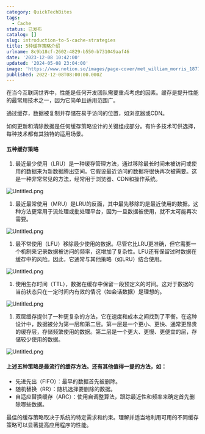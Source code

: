 ```yaml
---
category: QuickTechBites
tags:
  - Cache
status: 已发布
catalog: []
slug: introduction-to-5-cache-strategies
title: 5种缓存策略介绍
urlname: 8c9b18cf-2602-4829-b550-b731049aaf46
date: '2023-12-08 10:42:00'
updated: '2024-05-08 23:04:00'
image: 'https://www.notion.so/images/page-cover/met_william_morris_1877_willow.jpg'
published: 2022-12-08T08:00:00.000Z
---
```


在当今互联网世界中，性能是任何开发团队需要重点考虑的因素。缓存是提升性能的最常用技术之一，因为它简单且适用范围广。


通过缓存，数据被复制并存储在易于访问的位置，如浏览器或CDN。


如何更新和清除数据是任何缓存策略设计的关键组成部分。有许多技术可供选择，每种技术都有其独特的适用场景。


#### 五种缓存策略

1. 最近最少使用（LRU）是一种缓存管理方法，通过移除最长时间未被访问或使用的数据来为新数据腾出空间。它假设最近访问的数据将很快再次被需要。这是一种非常常见的方法，经常用于浏览器、CDN和操作系统。

![Untitled.png](https://prod-files-secure.s3.us-west-2.amazonaws.com/5d24fe63-e567-4804-86f9-9fdc62e13082/74494354-3dc7-4fc2-be3e-7e15913b3f24/Untitled.png?X-Amz-Algorithm=AWS4-HMAC-SHA256&X-Amz-Content-Sha256=UNSIGNED-PAYLOAD&X-Amz-Credential=ASIAZI2LB466RJXQZBVG%2F20250312%2Fus-west-2%2Fs3%2Faws4_request&X-Amz-Date=20250312T053850Z&X-Amz-Expires=3600&X-Amz-Security-Token=IQoJb3JpZ2luX2VjEG4aCXVzLXdlc3QtMiJGMEQCIHd95DyLdDrEe53ofcgs22P5smnUPMvugxWSHjlGk2YXAiATjwr02X8nDg3YEyWJ1%2F2wagKWsRSVM090VVkIvqz2QCqIBAi3%2F%2F%2F%2F%2F%2F%2F%2F%2F%2F8BEAAaDDYzNzQyMzE4MzgwNSIM%2BIvVM1gifjoAApYDKtwDGIOhbsMEKtumJ%2FyEWUoq6MeMaVRAoDln7j9vORWp%2F%2BU7nSFOHlm7h4IlrjZRGOTW0Lv3vsCetQrPsd%2FHN0w2qJSgLgKirWxJwNGdprA6fNiwjYeHiCpgVUBB66A%2Fjcbj%2FYPZgTRfcQnjq86x7DRDNsM51jRwS%2B55X29VE0bUTkeJ%2FKLGwhg7dsRqna398oaQQcknauHS4E5LUKZFq9jarq2YDaWgwJuhgVr%2F33likj7OFTe5qjN5nINRM6eKwPnvEL3ozLzJ1QGu3Cz61HJUhckQiMi3HFV1iUjtgMqa8yVZ9KZXfkjlHMN4QHKoikmOfjjP4%2BmHeCyMd4Y5gKLYAuCI12wWpbM9Q93PHuD9ToYYkGqOqjJgebwO0Fvupr3SJExvN28duvtFaoWAgmZ640ih0k3G9icW0kubA62HCpS4fxQCl8iPgn8YHcgvVLq55XrfD7y0sWiklElhUl4D%2FhYr7ehe%2BzclH999816sH2nplyR0mCblce05vdsr%2FqlF0fJZSk2jb2CTgjD1srlXIfmTgAyVg7D64V26bL%2BUUZ61SjmJ9TKyts%2B519wIwDM5a2QlkOFJxwoMq14gmopshfGZPcz5n97kND8u5CCW01Y%2FDLdoLyauLcibqKMwr7nEvgY6pgEhMCeDSCIqMnvFiYk7Pd%2F37ISLjUvLdWr2Ie6eFngf0juJZ%2Bl2TUvdFqt9zovGXGCJCwdYOm%2Fc3vfBJi5qrN7GQP%2Fd2EjL4uJeyuEGzG94TJj%2FWSrFHIg5u5RRPDLb0JAxDTuLbi2rs%2FBdBg2F%2Br4fSOcPgHvAgIWR9pL3DNlQklx%2FObUXj%2F2ovw6OdAnTPWGW3njNjAXSBoro1Nb91VFMFvXuAfST&X-Amz-Signature=66fd7b8ddc955628c736cd49141ca61b9d16eb42fe5c25c6dac00d248ecbc959&X-Amz-SignedHeaders=host&x-id=GetObject)

1. 最近最常使用（MRU）是LRU的反面，其中最先移除的是最近使用的数据。这种方法更常用于流处理或批处理平台，因为一旦数据被使用，就不太可能再次需要。

![Untitled.png](https://prod-files-secure.s3.us-west-2.amazonaws.com/5d24fe63-e567-4804-86f9-9fdc62e13082/9394e615-e149-4cd8-9a1b-e3c39cda8184/Untitled.png?X-Amz-Algorithm=AWS4-HMAC-SHA256&X-Amz-Content-Sha256=UNSIGNED-PAYLOAD&X-Amz-Credential=ASIAZI2LB466RJXQZBVG%2F20250312%2Fus-west-2%2Fs3%2Faws4_request&X-Amz-Date=20250312T053850Z&X-Amz-Expires=3600&X-Amz-Security-Token=IQoJb3JpZ2luX2VjEG4aCXVzLXdlc3QtMiJGMEQCIHd95DyLdDrEe53ofcgs22P5smnUPMvugxWSHjlGk2YXAiATjwr02X8nDg3YEyWJ1%2F2wagKWsRSVM090VVkIvqz2QCqIBAi3%2F%2F%2F%2F%2F%2F%2F%2F%2F%2F8BEAAaDDYzNzQyMzE4MzgwNSIM%2BIvVM1gifjoAApYDKtwDGIOhbsMEKtumJ%2FyEWUoq6MeMaVRAoDln7j9vORWp%2F%2BU7nSFOHlm7h4IlrjZRGOTW0Lv3vsCetQrPsd%2FHN0w2qJSgLgKirWxJwNGdprA6fNiwjYeHiCpgVUBB66A%2Fjcbj%2FYPZgTRfcQnjq86x7DRDNsM51jRwS%2B55X29VE0bUTkeJ%2FKLGwhg7dsRqna398oaQQcknauHS4E5LUKZFq9jarq2YDaWgwJuhgVr%2F33likj7OFTe5qjN5nINRM6eKwPnvEL3ozLzJ1QGu3Cz61HJUhckQiMi3HFV1iUjtgMqa8yVZ9KZXfkjlHMN4QHKoikmOfjjP4%2BmHeCyMd4Y5gKLYAuCI12wWpbM9Q93PHuD9ToYYkGqOqjJgebwO0Fvupr3SJExvN28duvtFaoWAgmZ640ih0k3G9icW0kubA62HCpS4fxQCl8iPgn8YHcgvVLq55XrfD7y0sWiklElhUl4D%2FhYr7ehe%2BzclH999816sH2nplyR0mCblce05vdsr%2FqlF0fJZSk2jb2CTgjD1srlXIfmTgAyVg7D64V26bL%2BUUZ61SjmJ9TKyts%2B519wIwDM5a2QlkOFJxwoMq14gmopshfGZPcz5n97kND8u5CCW01Y%2FDLdoLyauLcibqKMwr7nEvgY6pgEhMCeDSCIqMnvFiYk7Pd%2F37ISLjUvLdWr2Ie6eFngf0juJZ%2Bl2TUvdFqt9zovGXGCJCwdYOm%2Fc3vfBJi5qrN7GQP%2Fd2EjL4uJeyuEGzG94TJj%2FWSrFHIg5u5RRPDLb0JAxDTuLbi2rs%2FBdBg2F%2Br4fSOcPgHvAgIWR9pL3DNlQklx%2FObUXj%2F2ovw6OdAnTPWGW3njNjAXSBoro1Nb91VFMFvXuAfST&X-Amz-Signature=9a2145ee9846b16a678339137900a18a4ff20f22c7753213d734b83abfdcacde&X-Amz-SignedHeaders=host&x-id=GetObject)

1. 最不常使用（LFU）移除最少使用的数据。尽管它比LRU更准确，但它需要一个机制来记录数据被访问的频率，这增加了复杂性。LFU还有保留过时数据在缓存中的风险。因此，它通常与其他策略（如LRU）结合使用。

![Untitled.png](https://prod-files-secure.s3.us-west-2.amazonaws.com/5d24fe63-e567-4804-86f9-9fdc62e13082/ff489bb8-941e-4617-b208-e17020ed7ada/Untitled.png?X-Amz-Algorithm=AWS4-HMAC-SHA256&X-Amz-Content-Sha256=UNSIGNED-PAYLOAD&X-Amz-Credential=ASIAZI2LB466RJXQZBVG%2F20250312%2Fus-west-2%2Fs3%2Faws4_request&X-Amz-Date=20250312T053850Z&X-Amz-Expires=3600&X-Amz-Security-Token=IQoJb3JpZ2luX2VjEG4aCXVzLXdlc3QtMiJGMEQCIHd95DyLdDrEe53ofcgs22P5smnUPMvugxWSHjlGk2YXAiATjwr02X8nDg3YEyWJ1%2F2wagKWsRSVM090VVkIvqz2QCqIBAi3%2F%2F%2F%2F%2F%2F%2F%2F%2F%2F8BEAAaDDYzNzQyMzE4MzgwNSIM%2BIvVM1gifjoAApYDKtwDGIOhbsMEKtumJ%2FyEWUoq6MeMaVRAoDln7j9vORWp%2F%2BU7nSFOHlm7h4IlrjZRGOTW0Lv3vsCetQrPsd%2FHN0w2qJSgLgKirWxJwNGdprA6fNiwjYeHiCpgVUBB66A%2Fjcbj%2FYPZgTRfcQnjq86x7DRDNsM51jRwS%2B55X29VE0bUTkeJ%2FKLGwhg7dsRqna398oaQQcknauHS4E5LUKZFq9jarq2YDaWgwJuhgVr%2F33likj7OFTe5qjN5nINRM6eKwPnvEL3ozLzJ1QGu3Cz61HJUhckQiMi3HFV1iUjtgMqa8yVZ9KZXfkjlHMN4QHKoikmOfjjP4%2BmHeCyMd4Y5gKLYAuCI12wWpbM9Q93PHuD9ToYYkGqOqjJgebwO0Fvupr3SJExvN28duvtFaoWAgmZ640ih0k3G9icW0kubA62HCpS4fxQCl8iPgn8YHcgvVLq55XrfD7y0sWiklElhUl4D%2FhYr7ehe%2BzclH999816sH2nplyR0mCblce05vdsr%2FqlF0fJZSk2jb2CTgjD1srlXIfmTgAyVg7D64V26bL%2BUUZ61SjmJ9TKyts%2B519wIwDM5a2QlkOFJxwoMq14gmopshfGZPcz5n97kND8u5CCW01Y%2FDLdoLyauLcibqKMwr7nEvgY6pgEhMCeDSCIqMnvFiYk7Pd%2F37ISLjUvLdWr2Ie6eFngf0juJZ%2Bl2TUvdFqt9zovGXGCJCwdYOm%2Fc3vfBJi5qrN7GQP%2Fd2EjL4uJeyuEGzG94TJj%2FWSrFHIg5u5RRPDLb0JAxDTuLbi2rs%2FBdBg2F%2Br4fSOcPgHvAgIWR9pL3DNlQklx%2FObUXj%2F2ovw6OdAnTPWGW3njNjAXSBoro1Nb91VFMFvXuAfST&X-Amz-Signature=242103bfd8d31873fc837b87be4a608f6a309a07a013bf13358b993e434d7c11&X-Amz-SignedHeaders=host&x-id=GetObject)

1. 使用生存时间（TTL），数据在缓存中保留一段预定义的时间。这对于数据的当前状态只在一定时间内有效的情况（如会话数据）是理想的。

![Untitled.png](https://prod-files-secure.s3.us-west-2.amazonaws.com/5d24fe63-e567-4804-86f9-9fdc62e13082/480ed8d3-f3c7-4a40-a9c6-4ca2e915c139/Untitled.png?X-Amz-Algorithm=AWS4-HMAC-SHA256&X-Amz-Content-Sha256=UNSIGNED-PAYLOAD&X-Amz-Credential=ASIAZI2LB466RJXQZBVG%2F20250312%2Fus-west-2%2Fs3%2Faws4_request&X-Amz-Date=20250312T053850Z&X-Amz-Expires=3600&X-Amz-Security-Token=IQoJb3JpZ2luX2VjEG4aCXVzLXdlc3QtMiJGMEQCIHd95DyLdDrEe53ofcgs22P5smnUPMvugxWSHjlGk2YXAiATjwr02X8nDg3YEyWJ1%2F2wagKWsRSVM090VVkIvqz2QCqIBAi3%2F%2F%2F%2F%2F%2F%2F%2F%2F%2F8BEAAaDDYzNzQyMzE4MzgwNSIM%2BIvVM1gifjoAApYDKtwDGIOhbsMEKtumJ%2FyEWUoq6MeMaVRAoDln7j9vORWp%2F%2BU7nSFOHlm7h4IlrjZRGOTW0Lv3vsCetQrPsd%2FHN0w2qJSgLgKirWxJwNGdprA6fNiwjYeHiCpgVUBB66A%2Fjcbj%2FYPZgTRfcQnjq86x7DRDNsM51jRwS%2B55X29VE0bUTkeJ%2FKLGwhg7dsRqna398oaQQcknauHS4E5LUKZFq9jarq2YDaWgwJuhgVr%2F33likj7OFTe5qjN5nINRM6eKwPnvEL3ozLzJ1QGu3Cz61HJUhckQiMi3HFV1iUjtgMqa8yVZ9KZXfkjlHMN4QHKoikmOfjjP4%2BmHeCyMd4Y5gKLYAuCI12wWpbM9Q93PHuD9ToYYkGqOqjJgebwO0Fvupr3SJExvN28duvtFaoWAgmZ640ih0k3G9icW0kubA62HCpS4fxQCl8iPgn8YHcgvVLq55XrfD7y0sWiklElhUl4D%2FhYr7ehe%2BzclH999816sH2nplyR0mCblce05vdsr%2FqlF0fJZSk2jb2CTgjD1srlXIfmTgAyVg7D64V26bL%2BUUZ61SjmJ9TKyts%2B519wIwDM5a2QlkOFJxwoMq14gmopshfGZPcz5n97kND8u5CCW01Y%2FDLdoLyauLcibqKMwr7nEvgY6pgEhMCeDSCIqMnvFiYk7Pd%2F37ISLjUvLdWr2Ie6eFngf0juJZ%2Bl2TUvdFqt9zovGXGCJCwdYOm%2Fc3vfBJi5qrN7GQP%2Fd2EjL4uJeyuEGzG94TJj%2FWSrFHIg5u5RRPDLb0JAxDTuLbi2rs%2FBdBg2F%2Br4fSOcPgHvAgIWR9pL3DNlQklx%2FObUXj%2F2ovw6OdAnTPWGW3njNjAXSBoro1Nb91VFMFvXuAfST&X-Amz-Signature=b599ba8bf1ba4fcab0a5046a9221ee5c5ecfb9d1cee2cd98982ee6e6ad50db06&X-Amz-SignedHeaders=host&x-id=GetObject)

1. 双层缓存提供了一种更复杂的方法，它在速度和成本之间找到了平衡。在这种设计中，数据被分为第一层和第二层。第一层是一个更小、更快、通常更昂贵的缓存层，存储频繁使用的数据。第二层是一个更大、更慢、更便宜的层，存储较少使用的数据。

![Untitled.png](https://prod-files-secure.s3.us-west-2.amazonaws.com/5d24fe63-e567-4804-86f9-9fdc62e13082/35e68090-275d-4707-9e9a-ce86f000e9eb/Untitled.png?X-Amz-Algorithm=AWS4-HMAC-SHA256&X-Amz-Content-Sha256=UNSIGNED-PAYLOAD&X-Amz-Credential=ASIAZI2LB466RJXQZBVG%2F20250312%2Fus-west-2%2Fs3%2Faws4_request&X-Amz-Date=20250312T053850Z&X-Amz-Expires=3600&X-Amz-Security-Token=IQoJb3JpZ2luX2VjEG4aCXVzLXdlc3QtMiJGMEQCIHd95DyLdDrEe53ofcgs22P5smnUPMvugxWSHjlGk2YXAiATjwr02X8nDg3YEyWJ1%2F2wagKWsRSVM090VVkIvqz2QCqIBAi3%2F%2F%2F%2F%2F%2F%2F%2F%2F%2F8BEAAaDDYzNzQyMzE4MzgwNSIM%2BIvVM1gifjoAApYDKtwDGIOhbsMEKtumJ%2FyEWUoq6MeMaVRAoDln7j9vORWp%2F%2BU7nSFOHlm7h4IlrjZRGOTW0Lv3vsCetQrPsd%2FHN0w2qJSgLgKirWxJwNGdprA6fNiwjYeHiCpgVUBB66A%2Fjcbj%2FYPZgTRfcQnjq86x7DRDNsM51jRwS%2B55X29VE0bUTkeJ%2FKLGwhg7dsRqna398oaQQcknauHS4E5LUKZFq9jarq2YDaWgwJuhgVr%2F33likj7OFTe5qjN5nINRM6eKwPnvEL3ozLzJ1QGu3Cz61HJUhckQiMi3HFV1iUjtgMqa8yVZ9KZXfkjlHMN4QHKoikmOfjjP4%2BmHeCyMd4Y5gKLYAuCI12wWpbM9Q93PHuD9ToYYkGqOqjJgebwO0Fvupr3SJExvN28duvtFaoWAgmZ640ih0k3G9icW0kubA62HCpS4fxQCl8iPgn8YHcgvVLq55XrfD7y0sWiklElhUl4D%2FhYr7ehe%2BzclH999816sH2nplyR0mCblce05vdsr%2FqlF0fJZSk2jb2CTgjD1srlXIfmTgAyVg7D64V26bL%2BUUZ61SjmJ9TKyts%2B519wIwDM5a2QlkOFJxwoMq14gmopshfGZPcz5n97kND8u5CCW01Y%2FDLdoLyauLcibqKMwr7nEvgY6pgEhMCeDSCIqMnvFiYk7Pd%2F37ISLjUvLdWr2Ie6eFngf0juJZ%2Bl2TUvdFqt9zovGXGCJCwdYOm%2Fc3vfBJi5qrN7GQP%2Fd2EjL4uJeyuEGzG94TJj%2FWSrFHIg5u5RRPDLb0JAxDTuLbi2rs%2FBdBg2F%2Br4fSOcPgHvAgIWR9pL3DNlQklx%2FObUXj%2F2ovw6OdAnTPWGW3njNjAXSBoro1Nb91VFMFvXuAfST&X-Amz-Signature=84ebc9f96c170433dec1cce9e8f0305f8e971a6cd32c6cc0f47d10301b8d6880&X-Amz-SignedHeaders=host&x-id=GetObject)


#### 上述五种策略是最流行的缓存方法。还有其他值得一提的方法，如：

- 先进先出（FIFO）：最早的数据首先被删除。
- 随机替换（RR）：随机选择要删除的数据。
- 自适应替换缓存（ARC）：使用自调整算法，跟踪最近性和频率来确定首先删除哪些数据。

最佳的缓存策略取决于系统的特定需求和约束。理解并适当地利用可用的不同缓存策略可以显著提高应用程序的性能。

